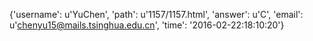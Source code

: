 {'username': u'YuChen', 'path': u'1157/1157.html', 'answer': u'C', 'email': u'chenyu15@mails.tsinghua.edu.cn', 'time': '2016-02-22:18:10:20'}